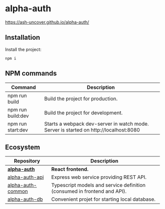 # alpha-auth

https://ash-uncover.github.io/alpha-auth/

## Installation

Install the project:

```
npm i
```

## NPM commands

| Command   | Description |
| -------   | ----------- |
| npm run build     | Build the project for production. |
| npm run build:dev | Build the project for development. |
| npm run start:dev | Starts a webpack dev-server in watch mode. Server is started on http://localhost:8080 |

## Ecosystem

| Repository   | Description |
| ----------   | ----------- |
| **[alpha-auth](https://github.com/ash-uncover/alpha-auth)** | **React frontend.** |
| [alpha-auth-api](https://github.com/ash-uncover/alpha-auth-api) | Express web service providing REST API. |
| [alpha-auth-common](https://github.com/ash-uncover/alpha-auth-common) | Typescript models and service definition (consumed in frontend and API). |
| [alpha-auth-db](https://github.com/ash-uncover/alpha-auth-db) | Convenient projet for starting local database. |
